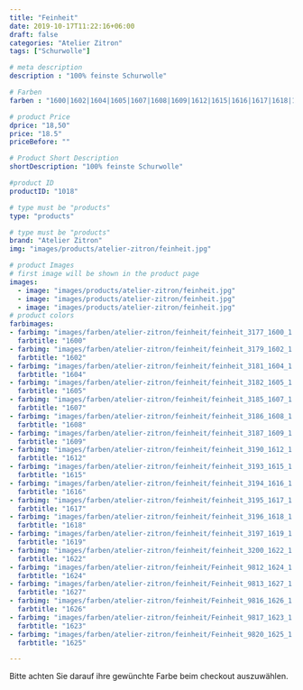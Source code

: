 ```yaml
---
title: "Feinheit"
date: 2019-10-17T11:22:16+06:00
draft: false
categories: "Atelier Zitron"
tags: ["Schurwolle"]	

# meta description
description : "100% feinste Schurwolle"

# Farben
farben : "1600|1602|1604|1605|1607|1608|1609|1612|1615|1616|1617|1618|1619|1622|1624|1627|1626|1623|1625"

# product Price
dprice: "18,50"
price: "18.5"
priceBefore: ""

# Product Short Description
shortDescription: "100% feinste Schurwolle"

#product ID
productID: "1018"

# type must be "products"
type: "products"

# type must be "products"
brand: "Atelier Zitron"
img: "images/products/atelier-zitron/feinheit.jpg"   

# product Images
# first image will be shown in the product page
images:
  - image: "images/products/atelier-zitron/feinheit.jpg"
  - image: "images/products/atelier-zitron/feinheit.jpg"
  - image: "images/products/atelier-zitron/feinheit.jpg"
# product colors
farbimages:
- farbimg: "images/farben/atelier-zitron/feinheit/feinheit_3177_1600_1.jpg"	
  farbtitle: "1600"
- farbimg: "images/farben/atelier-zitron/feinheit/feinheit_3179_1602_1.jpg"	
  farbtitle: "1602"
- farbimg: "images/farben/atelier-zitron/feinheit/feinheit_3181_1604_1.jpg"	
  farbtitle: "1604"
- farbimg: "images/farben/atelier-zitron/feinheit/feinheit_3182_1605_1.jpg"	
  farbtitle: "1605"
- farbimg: "images/farben/atelier-zitron/feinheit/feinheit_3185_1607_1.jpg"	
  farbtitle: "1607"
- farbimg: "images/farben/atelier-zitron/feinheit/feinheit_3186_1608_1.jpg"	
  farbtitle: "1608"
- farbimg: "images/farben/atelier-zitron/feinheit/feinheit_3187_1609_1.jpg"	
  farbtitle: "1609"
- farbimg: "images/farben/atelier-zitron/feinheit/feinheit_3190_1612_1.jpg"	
  farbtitle: "1612"
- farbimg: "images/farben/atelier-zitron/feinheit/feinheit_3193_1615_1.jpg"	
  farbtitle: "1615"
- farbimg: "images/farben/atelier-zitron/feinheit/feinheit_3194_1616_1.jpg"	
  farbtitle: "1616"
- farbimg: "images/farben/atelier-zitron/feinheit/feinheit_3195_1617_1.jpg"	
  farbtitle: "1617"
- farbimg: "images/farben/atelier-zitron/feinheit/feinheit_3196_1618_1.jpg"	
  farbtitle: "1618"
- farbimg: "images/farben/atelier-zitron/feinheit/feinheit_3197_1619_1.jpg"	
  farbtitle: "1619"
- farbimg: "images/farben/atelier-zitron/feinheit/feinheit_3200_1622_1.jpg"	
  farbtitle: "1622"
- farbimg: "images/farben/atelier-zitron/feinheit/Feinheit_9812_1624_1.jpg"	
  farbtitle: "1624"
- farbimg: "images/farben/atelier-zitron/feinheit/Feinheit_9813_1627_1.jpg"	
  farbtitle: "1627"
- farbimg: "images/farben/atelier-zitron/feinheit/Feinheit_9816_1626_1.jpg"	
  farbtitle: "1626"
- farbimg: "images/farben/atelier-zitron/feinheit/Feinheit_9817_1623_1.jpg"	
  farbtitle: "1623"
- farbimg: "images/farben/atelier-zitron/feinheit/Feinheit_9820_1625_1.jpg"	
  farbtitle: "1625"

---
```


Bitte achten Sie darauf ihre gewünchte Farbe beim checkout auszuwählen.
